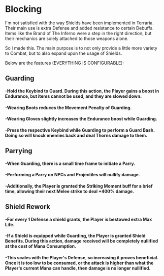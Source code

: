 # Blocking

I'm not satisfied with the way Shields have been implemented in Terraria. Their main use is extra Defense and added resistance to certain Debuffs. Items like the Brand of The Inferno were a step in the right direction, but their mechanics are solely attached to those weapons alone.

So I made this. The main purpose is to not only provide a little more variety to Combat, but to also expand upon the usage of Shields.


Below are the features (EVERYTHING IS CONFIGURABLE):

## __Guarding__

#### -Hold the Keybind to Guard. During this action, the Player gains a boost in Endurance, but items cannot be used, and they are slowed down.
#### -Wearing Boots reduces the Movement Penalty of Guarding.
#### -Wearing Gloves slightly increases the Endurance boost while Guarding.
#### -Press the respective Keybind while Guarding to perform a Guard Bash. Doing so will knock enemies back and deal Thorns damage to them.

## __Parrying__

#### -When Guarding, there is a small time frame to initiate a Parry.
#### -Performing a Parry on NPCs and Projectiles will nullify damage.
#### -Additionally, the Player is granted the Striking Moment buff for a brief time, allowing their next Melee strike to deal +400% damage.

## __Shield Rework__
#### -For every 1 Defense a shield grants, the Player is bestowed extra Max Life.
#### -If a Shield is equipped while Guarding, the Player is granted Shield Benefits. During this action, damage received will be completely nullified at the cost of Mana Consumption.
#### -This scales with the Player's Defense, so increasing it proves beneficial. Once it is too low to be consumed, or the attack is higher than what the Player's current Mana can handle, then damage is no longer nullified.
